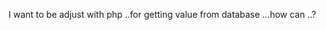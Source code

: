 
I want to be adjust with php ..for getting value from database ...how can ..?

<script type='text/javascript'>//<![CDATA[ 
							$(window).load(function(){
							 $( "#slider-range" ).slider({
										range: true,
										min: 0,
										max: 9000,
										values: [ 1000, 7000 ],
										slide: function( event, ui ) {  $( "#amount" ).val( "$" + ui.values[ 0 ] + " - $" + ui.values[ 1 ] );
										}
							 });
							$( "#amount" ).val( "$" + $( "#slider-range" ).slider( "values", 0 ) + " - $" + $( "#slider-range" ).slider( "values", 1 ) );

							});//]]>  

							</script>
              
